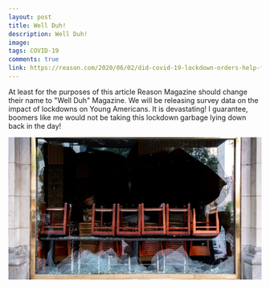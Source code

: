 ```yaml
---
layout: post
title: Well Duh!
description: Well Duh!
image: 
tags: COVID-19
comments: true
link: https://reason.com/2020/06/02/did-covid-19-lockdown-orders-help-fuel-riots-nationwide/
---
```

At least for the purposes of this article Reason Magazine should change
their name to "Well Duh" Magazine. We will be releasing survey data on
the impact of lockdowns on Young Americans. It is devastating! I
guarantee, boomers like me would not be taking this lockdown garbage
lying down back in the day!

![](/../../assets/images/post-images/duh/dde4ddfca12d2d65f421dd1ac09fa5cd.jpg)
